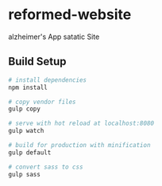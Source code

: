 # reformed-website
alzheimer's App satatic Site

## Build Setup

``` bash
# install dependencies
npm install

# copy vendor files
gulp copy

# serve with hot reload at localhost:8080
gulp watch

# build for production with minification
gulp default

# convert sass to css
gulp sass
```
